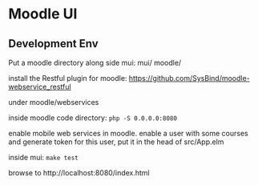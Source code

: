 # Moodle UI


## Development Env

Put a moodle  directory along side mui:
mui/
moodle/

install the Restful plugin for moodle:
https://github.com/SysBind/moodle-webservice_restful

under moodle/webservices

inside moodle code directory:
```php -S 0.0.0.0:8080```

enable mobile web services in moodle.
enable a user with some courses and generate token for this user,
put it in the head of src/App.elm

inside mui:
```make test```

browse to http://localhost:8080/index.html


